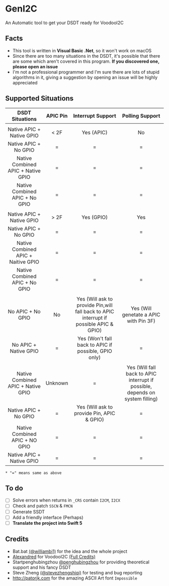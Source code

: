 # GenI2C

An Automatic tool to get your DSDT ready for VoodooI2C

## Facts

- This tool is written in **Visual Basic .Net**, so it won't work on macOS
- Since there are too many situations in the DSDT, it's possible that there are some which aren't covered in this program. **If you discovered one, please open an issue**
- I'm not a professional programmer and I'm sure there are lots of stupid algorithms in it, giving a suggestion by opening an issue will be highly appreciated

## Supported Situations

| DSDT Situations                     | APIC Pin | Interrupt Support                                                                      | Polling Support                                                               |
|:-----------------------------------:|:--------:|:--------------------------------------------------------------------------------------:|:-----------------------------------------------------------------------------:|
|                                     |          |                                                                                        |                                                                               |
| Native APIC + Native GPIO           | < 2F     | Yes (APIC)                                                                             | No                                                                            |
| Native APIC + No GPIO               | =        | =                                                                                      | =                                                                             |
| Native Combined APIC + Native GPIO  | =        | =                                                                                      | =                                                                             |
| Native Combined APIC + No GPIO      | =        | =                                                                                      | =                                                                             |
|                                     |          |                                                                                        |                                                                               |
| Native APIC + Native GPIO           | > 2F     | Yes (GPIO)                                                                             | Yes                                                                           |
| Native APIC + No GPIO               | =        | =                                                                                      | =                                                                             |
| Native Combined APIC + Naitive GPIO | =        | =                                                                                      | =                                                                             |
| Native Combined APIC + No GPIO      | =        | =                                                                                      | =                                                                             |
|                                     |          |                                                                                        |                                                                               |
| No APIC + No GPIO                   | No       | Yes (Will ask to provide Pin,will fall back to APIC interrupt if possible APIC & GPIO) | Yes (Will genetate a APIC with Pin 3F)                                        |
| No APIC + Native GPIO               | =        | Yes (Won't fall back to APIC if possible, GPIO only)                                   | =                                                                             |
|                                     |          |                                                                                        |                                                                               |
| Native Combined APIC + Native GPIO  | Unknown  | =                                                                                      | Yes (Will fall back to APIC interrupt if possible, depends on system filling) |
| Native APIC + No GPIO               | =        | Yes (Will ask to provide Pin, APIC & GPIO)                                             | =                                                                             |
| Native Combined APIC + NO GPIO      | =        | =                                                                                      | =                                                                             |
| Native APIC + Native GPIO           | =        | =                                                                                      | =                                                                             |

`* "=" means same as above`

## To do

- [ ] Solve errors when returns in `_CRS` contain `I2CM`, `I2CX`
- [ ] Check and patch `SSCN` & `FMCN`
- [ ] Generate SSDT
- [ ] Add a friendly interface (Perhaps)
- [ ] **Translate the project into Swift 5**

## Credits

- Bat.bat [(@williambj1)](https://github.com/williambj1) for the idea and the whole project
- [Alexandred](https://github.com/alexandred) for VoodooI2C [(Full Credits)](https://voodooi2c.github.io/#Credits%20and%20Acknowledgments/Credits%20and%20Acknowledgments)
- Startpenghubingzhou [@penghubingzhou](https://github.com/penghubingzhou) for providing theoretical support and his fancy DSDT
- Steve Zheng [(@stevezhengshiqi)](https://github.com/stevezhengshiqi) for testing and bug reporting
- http://patorjk.com for the amazing ASCII Art font `Impossible`

